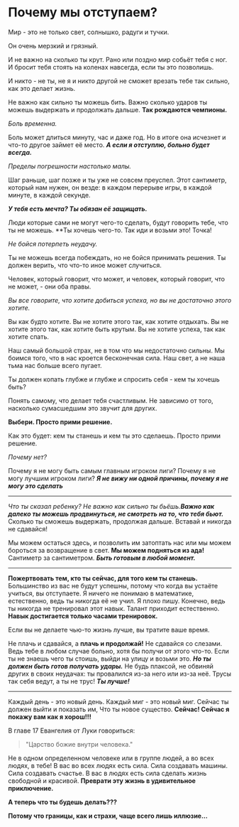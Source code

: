 # Почему мы отступаем?

Мир - это не только свет, солнышко, радуги и тучки.

Он очень мерзкий и грязный.

И не важно на сколько ты крут. Рано или поздно мир собьёт тебя с ног. И бросит тебя стоять на коленах навсегда, если ты это позволишь.

И никто - не ты, не я и никто другой не сможет врезать тебе так сильно, как это делает жизнь.

Не важно как сильно ты можешь бить. Важно сколько ударов ты можешь выдержать и продолжать дальше. **Так рождаются чемпионы.**

_Боль временна._

Боль может длиться минуту, час и даже год. Но в итоге она исчезнет и что-то другое займет её место. _**А если я отступлю, больно будет всегда.**_

_Пределы погрешности настолько малы._

Шаг раньше, шаг позже и ты уже не совсем преуспел. Этот сантиметр, который нам нужен, он везде: в каждом перерыве игры, в каждой минуте, в каждой секунде.

_**У тебя есть мечта? Ты обязан её защищать.**_

Люди которые сами не могут чего-то сделать, будут говорить тебе, что ты не можешь. **Ты хочешь чего-то. Так иди и возьми это! Точка!

_Не бойся потерпеть неудачу._

Ты не можешь всегда побеждать, но не бойся принимать решения. Ты должен верить, что что-то иное может случиться.

Человек, который говорит, что может, и человек, который говорит, что не может, - они оба правы.

_Вы все говорите, что хотите добиться успеха, но вы не достаточно этого хотите._

Вы как будто хотите. 
Вы не хотите этого так, как хотите отдыхать.
Вы не хотите этого так, как хотите быть крутым.
Вы не хотите успеха, так как хотите спать.

Наш самый большой страх, не в том что мы недостаточно сильны. 
Мы боимся того, что в нас кроется бесконечная сила.
Наш свет, а не наша тьма нас больше всего пугает.


Ты должен копать глубже и глубже и спросить себя - кем ты хочешь быть?

Понять самому, что делает тебя счастливым. Не зависимо от того, насколько сумасшедшим это звучит для других.

**Выбери. Просто прими решение.**

Как это будет: кем ты станешь и кем ты это сделаешь.
Просто прими решение.

_Почему нет?_

Почему я не могу быть самым главным игроком лиги?
Почему я не могу лучшим игроком лиги?
_**Я не вижу ни одной причины, почему я не могу это сделать**_

---
_Что ты сказал ребенку? _Не важно как сильно ты бьёшь._**Важно как далеко ты можешь продвинуться, не смотреть на то, что тебя бьют.**_
Сколько ты сможешь выдержать, продолжая дальше. Вставай и никогда не сдавайся! 

Мы можем остаться здесь, и позволить им затоптать нас или мы можем бороться за возвращение в свет. **Мы можем подняться из ада!** Сантиметр за сантиметром. _**Быть готовым в любой момент.**_ 

---
**Пожертвовать тем, кто ты сейчас, для того кем ты станешь.** Большинство из вас не будут успешны, потому что когда вы устаёте учиться, вы отступаете. Я ничего не понимаю в математике, естественно, ведь ты никогда её не учил. Я плохо пишу. Конечно, ведь ты никогда не тренировал этот навык. Талант приходит естественно. **Навык достигается только часами тренировок.**

Если вы не делаете чью-то жизнь лучше, вы тратите ваше время.

Не плачь и сдавайся, а **плачь и продолжай!** Не сдавайся со слезами. Ведь тебе в любом случае больно, хотя бы получи от этого что-то. Если ты не знаешь чего ты стоишь, выйди на улицу и возьми это. _**Но ты  должен быть готов получать удары.**_ Не будь плаксой, не обвиняй других в своих неудачах: ты провалился из-за него или из-за неё. Трусы так себя ведут, а ты не трус! _**Ты лучше!**_

---
Каждый день - это новый день. Каждый миг - это новый миг. Сейчас ты должен выйти и показать им, Что ты новое существо. **Сейчас! Сейчас я покажу вам как я хорош!!!**

В главе 17 Евангелия от Луки говориться:
>"Царство божие внутри человека." 
>

Не в одном определенном человеке или в группе людей, а во всех людях, в тебе! В вас во всех людях есть сила. Сила создавать машины. Сила создавать счастье. В вас в людях есть сила сделать жизнь свободной и красивой. **Преврати эту жизнь в удивительное приключение.**

**А теперь что ты будешь делать???**

**Потому что границы, как и страхи, чаще всего лишь иллюзие...**



